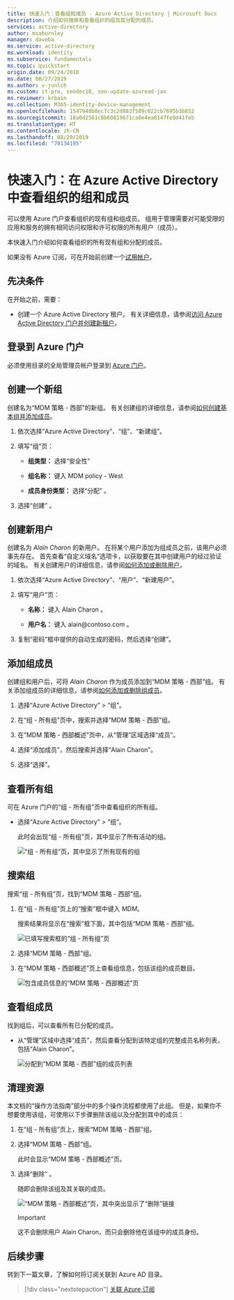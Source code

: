```yaml
---
title: 快速入门：查看组和成员 - Azure Active Directory | Microsoft Docs
description: 介绍如何搜索和查看组织的组及其分配的成员。
services: active-directory
author: msaburnley
manager: daveba
ms.service: active-directory
ms.workload: identity
ms.subservice: fundamentals
ms.topic: quickstart
origin.date: 09/24/2018
ms.date: 08/27/2019
ms.author: v-junlch
ms.custom: it-pro, seodec18, seo-update-azuread-jan
ms.reviewer: krbain
ms.collection: M365-identity-device-management
ms.openlocfilehash: 1547948b8ecfc3c2d883f589c022cb7695b3b852
ms.sourcegitcommit: 18a0d2561c8b60819671ca8e4ea8147fe9d41feb
ms.translationtype: HT
ms.contentlocale: zh-CN
ms.lasthandoff: 08/29/2019
ms.locfileid: "70134195"
---
```

<!--As a brand-new Azure AD administrator, I need to view my organization’s groups along with the assigned members, so I can manage permissions to apps and services for people in my organization-->

# <a name="quickstart-view-your-organizations-groups-and-members-in-azure-active-directory"></a>快速入门：在 Azure Active Directory 中查看组织的组和成员
可以使用 Azure 门户查看组织的现有组和组成员。 组用于管理需要对可能受限的应用和服务的拥有相同访问权限和许可权限的所有用户（成员）。

本快速入门介绍如何查看组织的所有现有组和分配的成员。

如果没有 Azure 订阅，可在开始前创建一个[试用帐户](https://www.azure.cn/pricing/1rmb-trial/)。 

## <a name="prerequisites"></a>先决条件
在开始之前，需要：

- 创建一个 Azure Active Directory 租户。 有关详细信息，请参阅[访问 Azure Active Directory 门户并创建新租户](active-directory-access-create-new-tenant.md)。

## <a name="sign-in-to-the-azure-portal"></a>登录到 Azure 门户
必须使用目录的全局管理员帐户登录到 [Azure 门户](https://portal.azure.cn/)。

## <a name="create-a-new-group"></a>创建一个新组 
创建名为“MDM 策略 - 西部”的新组。  有关创建组的详细信息，请参阅[如何创建基本组并添加成员](active-directory-groups-create-azure-portal.md)。

1. 依次选择“Azure Active Directory”、“组”、“新建组”。   

2. 填写“组”页： 
    
    - **组类型：** 选择“安全性” 
    
    - **组名称：** 键入 MDM policy - West 
    
    - **成员身份类型：** 选择“分配”  。

3. 选择“创建”  。

## <a name="create-a-new-user"></a>创建新用户
创建名为 _Alain Charon_ 的新用户。 在将某个用户添加为组成员之前，该用户必须事先存在。 首先查看“自定义域名”选项卡，以获取要在其中创建用户的经过验证的域名。 有关创建用户的详细信息，请参阅[如何添加或删除用户](add-users-azure-active-directory.md)。

1. 依次选择“Azure Active Directory”、“用户”、“新建用户”。   

2. 填写“用户”页： 

    - **名称：** 键入 Alain Charon  。

    - **用户名：** 键入 alain\@contoso.com  。

3. 复制“密码”框中提供的自动生成的密码，然后选择“创建”。  

## <a name="add-a-group-member"></a>添加组成员
创建组和用户后，可将 _Alain Charon_ 作为成员添加到“MDM 策略 - 西部”组。  有关添加组成员的详细信息，请参阅[如何添加或删除组成员](active-directory-groups-members-azure-portal.md)。

1. 选择“Azure Active Directory”   >   “组”。

2. 在“组 - 所有组”页中，搜索并选择“MDM 策略 - 西部”组。  

3. 在“MDM 策略 - 西部概述”页中，从“管理”区域选择“成员”。   

4. 选择“添加成员”，然后搜索并选择“Alain Charon”。  

5. 选择“选择”。 

## <a name="view-all-groups"></a>查看所有组
可在 Azure 门户的“组 - 所有组”页中查看组织的所有组。 

- 选择“Azure Active Directory”   >   “组”。

    此时会出现“组 - 所有组”页，其中显示了所有活动的组。 

    ![“组 - 所有组”页，其中显示了所有现有的组](./media/active-directory-groups-view-azure-portal/groups-all-groups-blade-with-all-groups.png)

## <a name="search-for-the-group"></a>搜索组
搜索“组 - 所有组”页，找到“MDM 策略 - 西部”组。  

1. 在“组 - 所有组”页上的“搜索”框中键入 _MDM_。  

    搜索结果将显示在“搜索”框下面，其中包括“MDM 策略 - 西部”组。  

    ![已填写搜索框的“组 - 所有组”页](./media/active-directory-groups-view-azure-portal/search-for-specific-group.png)

3. 选择“MDM 策略 - 西部”组。 

4. 在“MDM 策略 - 西部概述”页上查看组信息，包括该组的成员数目。 

    ![包含成员信息的“MDM 策略 - 西部概述”页](./media/active-directory-groups-view-azure-portal/group-overview-blade.png)

## <a name="view-group-members"></a>查看组成员
找到组后，可以查看所有已分配的成员。

- 从“管理”区域中选择“成员”，然后查看分配到该特定组的完整成员名称列表，包括“Alain Charon”。   

    ![分配到“MDM 策略 - 西部”组的成员列表](./media/active-directory-groups-view-azure-portal/groups-all-members.png)

## <a name="clean-up-resources"></a>清理资源
本文档的“操作方法指南”部分中的多个操作流程都使用了此组。  但是，如果你不想要使用该组，可使用以下步骤删除该组以及分配到其中的成员：

1. 在“组 - 所有组”页上，搜索“MDM 策略 - 西部”组。  

2.  选择“MDM 策略 - 西部”组。 

    此时会显示“MDM 策略 - 西部概述”页。 

3. 选择“删除”  。

    随即会删除该组及其关联的成员。

    ![“MDM 策略 - 西部概述”页，其中突出显示了“删除”链接](./media/active-directory-groups-view-azure-portal/group-overview-blade-delete.png)

    >[!Important]
    >这不会删除用户 Alain Charon，而只会删除他在该组中的成员身份。

## <a name="next-steps"></a>后续步骤
转到下一篇文章，了解如何将订阅关联到 Azure AD 目录。

> [!div class="nextstepaction"]
> [关联 Azure 订阅](active-directory-how-subscriptions-associated-directory.md)

<!-- Update_Description: wording update -->